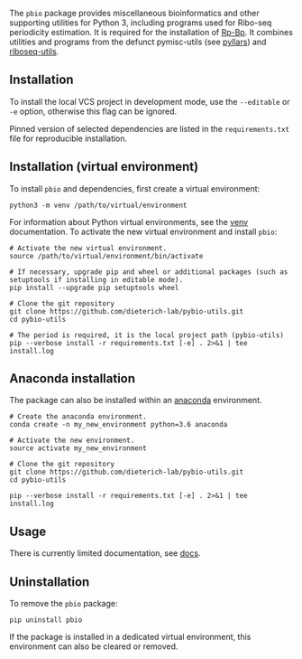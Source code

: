 The `pbio` package provides miscellaneous bioinformatics and other supporting utilities for Python 3, including
programs used for Ribo-seq periodicity estimation. It is required for the installation of [Rp-Bp](https://github.com/dieterich-lab/rp-bp).
It combines utilities and programs from the defunct pymisc-utils (see [pyllars](https://github.com/bmmalone/pyllars))
and [riboseq-utils](https://github.com/dieterich-lab/riboseq-utils).

## Installation

To install the local VCS project in development mode, use the `--editable` or `-e` option, otherwise
this flag can be ignored.

Pinned version of selected dependencies are listed in the `requirements.txt` file for reproducible installation.

## Installation (virtual environment)

To install `pbio` and dependencies, first create a virtual environment:

```
python3 -m venv /path/to/virtual/environment
```

For information about Python virtual environments, see the [venv](https://docs.python.org/3/library/venv.html) documentation.
To activate the new virtual environment and install `pbio`:

```
# Activate the new virtual environment.
source /path/to/virtual/environment/bin/activate

# If necessary, upgrade pip and wheel or additional packages (such as setuptools if installing in editable mode).
pip install --upgrade pip setuptools wheel

# Clone the git repository
git clone https://github.com/dieterich-lab/pybio-utils.git
cd pybio-utils

# The period is required, it is the local project path (pybio-utils)
pip --verbose install -r requirements.txt [-e] . 2>&1 | tee install.log

```

## Anaconda installation

The package can also be installed within an [anaconda](https://www.continuum.io/) environment.

```
# Create the anaconda environment.
conda create -n my_new_environment python=3.6 anaconda

# Activate the new environment.
source activate my_new_environment

# Clone the git repository
git clone https://github.com/dieterich-lab/pybio-utils.git
cd pybio-utils

pip --verbose install -r requirements.txt [-e] . 2>&1 | tee install.log
```

## Usage

There is currently limited documentation, see [docs](docs/bio.md).

## Uninstallation

To remove the `pbio` package:

```
pip uninstall pbio
```

If the package is installed in a dedicated virtual environment, this environment can also be cleared or removed.
